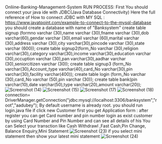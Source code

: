 Onliine-Banking-Management-System RUN PROCESS:
First You should connect your java ide with JDBC(Java Database Connectivity) Here the full reference of How to connect JDBC with MY SQL : https://www.javatpoint.com/example-to-connect-to-the-mysql-database
you should create a database with name of "Banksystem" create table signup (formno varchar (30),name varchar (30),fname varchar (30),dob varchar(60),gendar varchar (30),email varchar (60),marital varchar (30),address varchar (30),city varchar(30),pincode varchar (30),state varchar (600));
create table signup2(form_No varchar (30),religion varchar(30),category varchar(30),income varchar(30),education varchar (30),occuption varchar (30),pan varchar(30),aadhar varchar (30),seniorcitizen varchar (30));
create table signup3 (form_No varchar(30),Account_type varchar(40),card_No varchar(30),pin varchar(30),facility varchar(400));
create table login (form_No varchar (30),card_No varchar (50),pin varchar (30)); 
create table bank(pin varchar(10),date varchar(50),type varchar(20),amount varchar(20));
![Screenshot (14)](https://github.com/user-attachments/assets/3b10cb91-cde7-47ab-a541-1ff32eb71af4)
![Screenshot (15)](https://github.com/user-attachments/assets/36d73593-a209-4333-87c2-e1ea81a718aa)
![Screenshot (17)](https://github.com/user-attachments/assets/4485b539-5bdd-49bf-862d-ba5ec499a013)
![Screenshot (18)](https://github.com/user-attachments/assets/133f5708-b78f-4503-bdb7-22eab51e942d)
connection= DriverManager.getConnection("jdbc:mysql://localhost:3306/banksystem","root","aadubey"); By default username is already root. 
you should run login.java file if click new Customer first you get Application form :
after register you can get Card number and pin number login as exist customer by using Card Number and Pin Number and can see all details of his You can Select your transction like Cash Withdrawl ,Fast Cash,Pin Change, Balance Enquiry,Mini Statement
![Screenshot (23)](https://github.com/user-attachments/assets/e9903b53-7d58-45f9-8197-c8366a11099d)
if you select mini statement then show your latest mini statement 
![Screenshot (24)](https://github.com/user-attachments/assets/4fe38e89-a70a-4180-b9da-eb2d9b876e94)
